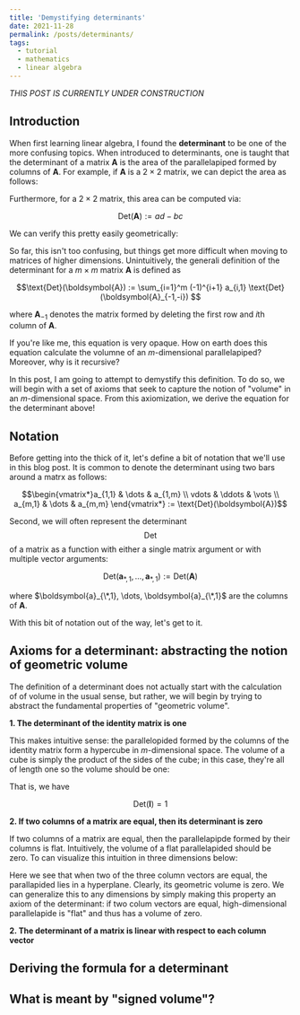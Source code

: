 ```yaml
---
title: 'Demystifying determinants'
date: 2021-11-28
permalink: /posts/determinants/
tags:
  - tutorial
  - mathematics
  - linear algebra
---
```



_THIS POST IS CURRENTLY UNDER CONSTRUCTION_

Introduction
------------

When first learning linear algebra, I found the **determinant** to be one of the more confusing topics.  When introduced to determinants, one is taught that the determinant of a matrix $\boldsymbol{A}$ is the area of the parallelapiped formed by columns of $\boldsymbol{A}$. For example, if $\boldsymbol{A}$ is a $2 \times 2$ matrix, we can depict the area as follows:


Furthermore, for a $2 \times 2$ matrix, this area can be computed via:

$$\text{Det}(\boldsymbol{A}) := ad - bc$$

We can verify this pretty easily geometrically:


So far, this isn't too confusing, but things get more difficult when moving to matrices of higher dimensions. Unintuitively, the generali definition of the determinant for a $m \times m$ matrix $\boldsymbol{A}$ is defined as

$$\text{Det}(\boldsymbol{A}) := \sum_{i=1}^m (-1)^{i+1} a_{i,1} \text{Det}(\boldsymbol{A}_{-1,-i}) $$

where $\boldsymbol{A}_{-1}$ denotes the matrix formed by deleting the first row and $i$th column of $\boldsymbol{A}$.

If you're like me, this equation is very opaque. How on earth does this equation calculate the volumne of an $m$-dimensional parallelapiped? Moreover, why is it recursive? 

In this post, I am going to attempt to demystify this definition. To do so, we will begin with a set of axioms that seek to capture the notion of "volume" in an $m$-dimensional space. From this axiomization, we derive the equation for the determinant above!

Notation
--------

Before getting into the thick of it, let's define a bit of notation that we'll use in this blog post.  It is common to denote the determinant using two bars around a matrx as follows:

$$\begin{vmatrix*}a_{1,1} & \dots & a_{1,m} \\ vdots & \ddots & \vots \\ a_{m,1} & \dots & a_{m,m} \end{vmatrix*} := \text{Det}(\boldsymbol{A})$$

Second, we will often represent the determinant $$\text{Det}$$ of a matrix as a function with either a single matrix argument or with multiple vector arguments:

$$\text{Det}(\boldsymbol{a}_{*,1}, \dots, \boldsymbol{a}_{*,1}) := \text{Det}(\boldsymbol{A})$$

where $\boldsymbol{a}_{\*,1}, \dots, \boldsymbol{a}_{\*,1}$ are the columns of $\boldsymbol{A}$.

With this bit of notation out of the way, let's get to it.

Axioms for a determinant: abstracting the notion of geometric volume
--------------------------------------------------------------------

The definition of a determinant does not actually start with the calculation of of volume in the usual sense, but rather, we will begin by trying to abstract the fundamental properties of "geometric volume". 

**1. The determinant of the identity matrix is one**  

This makes intuitive sense: the parallelopided formed by the columns of the identity matrix form a hypercube in $m$-dimensional space. The volume of a cube is simply the product of the sides of the cube; in this case, they're all of length one so the volume should be one:

That is, we have 

$$\text{Det}(\boldsymbol{I}) = 1$$

**2. If two columns of a matrix are equal, then its determinant is zero**  

If two columns of a matrix are equal, then the parallelapipde formed by their columns is flat. Intuitively, the volume of a flat parallelapided should be zero. To can visualize this intuition in three dimensions below:

Here we see that when two of the three column vectors are equal, the parallapided lies in a hyperplane. Clearly, its geometric volume is zero. We can generalize this to any dimensions by simply making this property an axiom of the determinant: if two colum vectors are equal, high-dimensional parallelapide is "flat" and thus has a volume of zero. 

**2. The determinant of a matrix is linear with respect to each column vector**

  

Deriving the formula for a determinant
--------------------------------------

What is meant by "signed volume"?
---------------------------------
